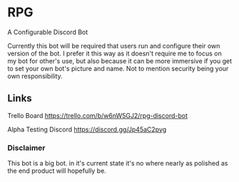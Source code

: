 # RPG
A Configurable Discord Bot

Currently this bot will be required that users run and configure their own version of the bot.
I prefer it this way as it doesn't require me to focus on my bot for other's use, but also because it can be more immersive if you get to set your own bot's picture and name. Not to mention security being your own responsibility.



## Links
Trello Board https://trello.com/b/w6nW5GJ2/rpg-discord-bot

Alpha Testing Discord
https://discord.gg/Jp45aC2pyg

### Disclaimer
This bot is a big bot. in it's current state it's no where nearly as polished as the end product will hopefully be. 
